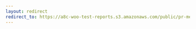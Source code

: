 ```yaml
---
layout: redirect
redirect_to: https://a8c-woo-test-reports.s3.amazonaws.com/public/pr-merge/40318/e2e/index.html
---
```

